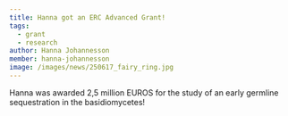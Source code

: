 ```yaml
---
title: Hanna got an ERC Advanced Grant!
tags:
  - grant
  - research
author: Hanna Johannesson
member: hanna-johannesson
image: /images/news/250617_fairy_ring.jpg
---
```


Hanna was awarded 2,5 million EUROS for the study of an early germline sequestration in the basidiomycetes!